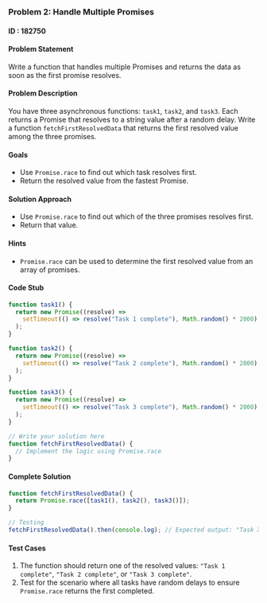 ### Problem 2: Handle Multiple Promises

#### ID : 182750

#### Problem Statement

Write a function that handles multiple Promises and returns the data as soon as the first promise resolves.

#### Problem Description

You have three asynchronous functions: `task1`, `task2`, and `task3`. Each returns a Promise that resolves to a string value after a random delay. Write a function `fetchFirstResolvedData` that returns the first resolved value among the three promises.

#### Goals

- Use `Promise.race` to find out which task resolves first.
- Return the resolved value from the fastest Promise.

#### Solution Approach

- Use `Promise.race` to find out which of the three promises resolves first.
- Return that value.

#### Hints

- `Promise.race` can be used to determine the first resolved value from an array of promises.

#### Code Stub

```javascript
function task1() {
  return new Promise((resolve) =>
    setTimeout(() => resolve("Task 1 complete"), Math.random() * 2000)
  );
}

function task2() {
  return new Promise((resolve) =>
    setTimeout(() => resolve("Task 2 complete"), Math.random() * 2000)
  );
}

function task3() {
  return new Promise((resolve) =>
    setTimeout(() => resolve("Task 3 complete"), Math.random() * 2000)
  );
}

// Write your solution here
function fetchFirstResolvedData() {
  // Implement the logic using Promise.race
}
```

#### Complete Solution

```javascript
function fetchFirstResolvedData() {
  return Promise.race([task1(), task2(), task3()]);
}

// Testing
fetchFirstResolvedData().then(console.log); // Expected output: "Task X complete" (where X depends on the fastest response)
```

#### Test Cases

1. The function should return one of the resolved values: `"Task 1 complete"`, `"Task 2 complete"`, or `"Task 3 complete"`.
2. Test for the scenario where all tasks have random delays to ensure `Promise.race` returns the first completed.
